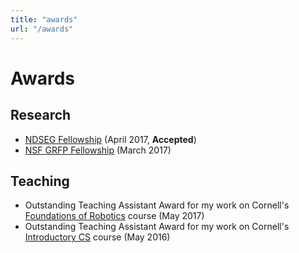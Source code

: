 ```yaml
---
title: "awards"
url: "/awards"
---
```


# Awards

## Research

- [NDSEG Fellowship](https://ndseg.asee.org/) (April 2017, **Accepted**)
- [NSF GRFP Fellowship](https://www.nsfgrfp.org/) (March 2017)

## Teaching

- Outstanding Teaching Assistant Award for my work on Cornell's [Foundations of 
  Robotics](http://www.cs.cornell.edu/courses/cs4750/2016fa/) course (May 2017)
- Outstanding Teaching Assistant Award for my work on Cornell's [Introductory 
  CS](http://www.cs.cornell.edu/courses/cs1110/2015fa/) course (May 2016)


